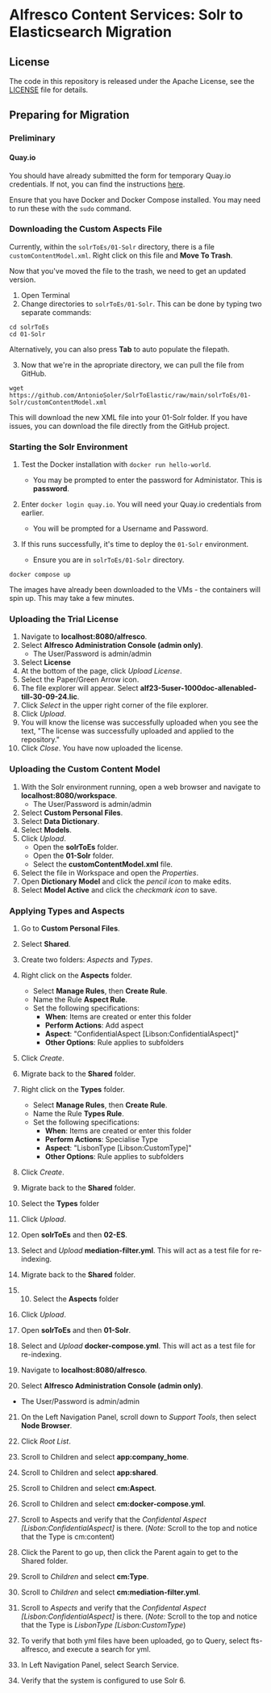 # Alfresco Content Services: Solr to Elasticsearch Migration

## License

The code in this repository is released under the Apache License, see the [LICENSE](./LICENSE) file for details.

## Preparing for Migration

### Preliminary

#### Quay.io

You should have already submitted the form for temporary Quay.io credentials. If not, you can find the instructions [here]. 

Ensure that you have Docker and Docker Compose installed. You may need to run these with the `sudo` command.


### Downloading the Custom Aspects File

Currently, within the `solrToEs/01-Solr` directory, there is a file `customContentModel.xml`. Right click on this file and **Move To Trash**.

Now that you've moved the file to the trash, we need to get an updated version. 

1. Open Terminal
2. Change directories to `solrToEs/01-Solr`. This can be done by typing two separate commands:
```
cd solrToEs
cd 01-Solr
```
Alternatively, you can also press **Tab** to auto populate the filepath. 

3. Now that we're in the apropriate directory, we can pull the file from GitHub.  
```
wget https://github.com/AntonioSoler/SolrToElastic/raw/main/solrToEs/01-Solr/customContentModel.xml
```
This will download the new XML file into your 01-Solr folder. If you have issues, you can download the file directly from the GitHub project.

### Starting the Solr Environment

1. Test the Docker installation with `docker run hello-world`.
   * You may be prompted to enter the password for Administator. This is **password**.
  
2. Enter `docker login quay.io`. You will need your Quay.io credentials from earlier.
   * You will be prompted for a Username and Password. 
    
3. If this runs successfully, it's time to deploy the `01-Solr` environment.
   * Ensure you are in `solrToEs/01-Solr` directory.

```
docker compose up
```
The images have already been downloaded to the VMs - the containers will spin up. This may take a few minutes.

### Uploading the Trial License

1. Navigate to **localhost:8080/alfresco**.
2. Select **Alfresco Administration Console (admin only)**.
   * The User/Password is admin/admin
3. Select **License**
4. At the bottom of the page, click _Upload License_.
5. Select the Paper/Green Arrow icon.
6. The file explorer will appear. Select **alf23-5user-1000doc-allenabled-till-30-09-24.lic**.
7. Click _Select_ in the upper right corner of the file explorer.
8. Click _Upload_.
9. You will know the license was successfully uploaded when you see the text, "The license was successfully uploaded and applied to the repository."
10. Click _Close_. You have now uploaded the license.

### Uploading the Custom Content Model

1. With the Solr environment running, open a web browser and navigate to **localhost:8080/workspace**.
   * The User/Password is admin/admin
2. Select **Custom Personal Files**.
3. Select **Data Dictionary**.
4. Select **Models**.
5. Click _Upload_.
   * Open the **solrToEs** folder.
   * Open the **01-Solr** folder.
   * Select the **customContentModel.xml** file.
6. Select the file in Workspace and open the _Properties_.
7. Open **Dictionary Model** and click the _pencil icon_ to make edits.
8. Select **Model Active** and click the _checkmark icon_ to save.

### Applying Types and Aspects

1. Go to **Custom Personal Files**.
2. Select **Shared**.
3. Create two folders: _Aspects_ and _Types_.

4. Right click on the **Aspects** folder.
   * Select **Manage Rules**, then **Create Rule**.
   * Name the Rule **Aspect Rule**.
   * Set the following specifications:
       * **When**: Items are created or enter this folder
       * **Perform Actions**: Add aspect
       * **Aspect**: "ConfidentialAspect [Libson:ConfidentialAspect]"
       * **Other Options**: Rule applies to subfolders
5. Click _Create_.

6. Migrate back to the **Shared** folder.

7. Right click on the **Types** folder.
   * Select **Manage Rules**, then **Create Rule**.
   * Name the Rule **Types Rule**.
   * Set the following specifications:
       * **When**: Items are created or enter this folder
       * **Perform Actions**: Specialise Type
       * **Aspect**: "LisbonType [Libson:CustomType]"
       * **Other Options**: Rule applies to subfolders
8. Click _Create_.

9. Migrate back to the **Shared** folder.

10. Select the **Types** folder
11. Click _Upload_.
12. Open **solrToEs** and then **02-ES**.
13. Select and _Upload_ **mediation-filter.yml**. This will act as a test file for re-indexing.

14. Migrate back to the **Shared** folder.

15. 10. Select the **Aspects** folder
16. Click _Upload_.
17. Open **solrToEs** and then **01-Solr**.
18. Select and _Upload_ **docker-compose.yml**. This will act as a test file for re-indexing.

19. Navigate to **localhost:8080/alfresco**.
20. Select **Alfresco Administration Console (admin only)**.
   * The User/Password is admin/admin
21. On the Left Navigation Panel, scroll down to _Support Tools_, then select **Node Browser**.
22. Click _Root List_.
23. Scroll to Children and select **app:company_home**.
24. Scroll to Children and select **app:shared**.
25. Scroll to Children and select **cm:Aspect**.
26. Scroll to Children and select **cm:docker-compose.yml**.
27. Scroll to Aspects and verify that the _Confidental Aspect [Lisbon:ConfidentialAspect]_ is there. (_Note:_ Scroll to the top and notice that the Type is cm:content)

28. Click the Parent to go up, then click the Parent again to get to the Shared folder.

29. Scroll to _Children_ and select **cm:Type**.
30. Scroll to _Children_ and select **cm:mediation-filter.yml**.
31. Scroll to _Aspects_ and verify that the _Confidental Aspect [Lisbon:ConfidentialAspect]_ is there. (_Note:_ Scroll to the top and notice that the Type is _LisbonType [Lisbon:CustomType_)
32. To verify that both yml files have been uploaded, go to Query, select fts-alfresco, and execute a search for yml.
33. In Left Navigation Panel, select Search Service.
34. Verify that the system is configured to use Solr 6.
  


  [here]:https://github.com/GBHyland/Alfresco-TechQuest-Class-Preparation?tab=readme-ov-file#alfresco-migrations-solr-to-elasticsearch--acs-embedded-workflows-to-aps

